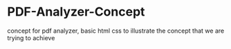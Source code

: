# PDF-Analyzer-Concept
concept for pdf analyzer, basic html css to illustrate the concept that we are trying to achieve
